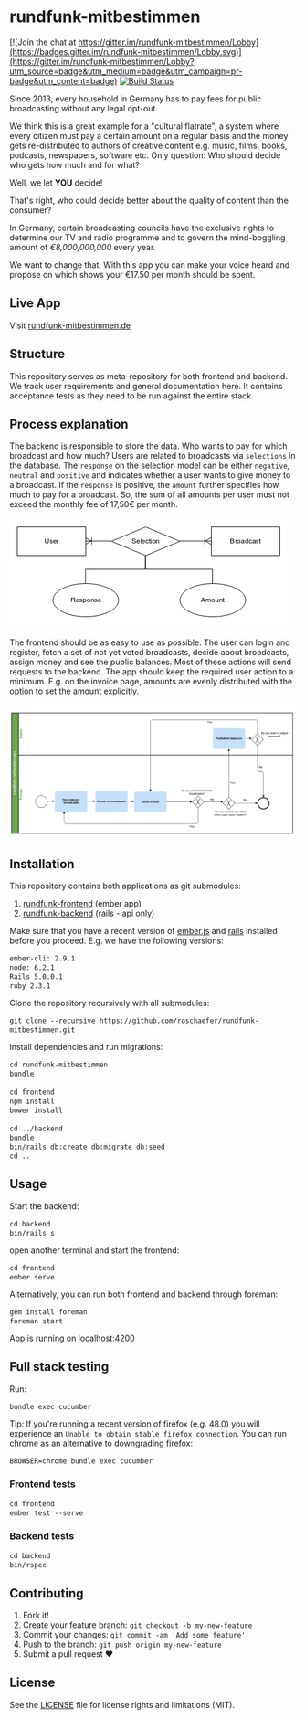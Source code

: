 # rundfunk-mitbestimmen

[![Join the chat at https://gitter.im/rundfunk-mitbestimmen/Lobby](https://badges.gitter.im/rundfunk-mitbestimmen/Lobby.svg)](https://gitter.im/rundfunk-mitbestimmen/Lobby?utm_source=badge&utm_medium=badge&utm_campaign=pr-badge&utm_content=badge)
[![Build
Status](https://travis-ci.org/roschaefer/rundfunk-mitbestimmen.svg?branch=master)](https://travis-ci.org/roschaefer/rundfunk-mitbestimmen)

Since 2013, every household in Germany has to pay fees for public
broadcasting without any legal opt-out.

We think this is a great example for a "cultural flatrate", a system where
every citizen must pay a certain amount on a regular basis and the money gets
re-distributed to authors of creative content e.g. music, films, books,
podcasts, newspapers, software etc. Only question: Who should decide who
gets how much and for what?

Well, we let **YOU** decide!

That's right, who could decide better about the quality of content than
the consumer?

In Germany, certain broadcasting councils have the exclusive rights to
determine our TV and radio programme and to govern the mind-boggling amount of
*€8,000,000,000* every year.

We want to change that: With this app you can make your voice heard and propose
on which shows your €17.50 per month should be spent.


## Live App

Visit [rundfunk-mitbestimmen.de](http://rundfunk-mitbestimmen.de/)

## Structure

This repository serves as meta-repository for both frontend and backend. We
track user requirements and general documentation here. It contains acceptance
tests as they need to be run against the entire stack.

## Process explanation

The backend is responsible to store the data. Who wants to pay for which
broadcast and how much? Users are related to broadcasts via `selections` in the
database. The `response` on the selection model can be either `negative`,
`neutral` and `positive` and indicates whether a user wants to give money to a
broadcast. If the `response` is positive, the `amount` further specifies how
much to pay for a broadcast. So, the sum of all amounts per user must not exceed
the monthly fee of 17,50€ per month.

![ER diagram](/documentation/images/er.png)

The frontend should be as easy to use as possible. The user can
login and register, fetch a set of not yet voted broadcasts, decide about
broadcasts, assign money and see the public balances. Most of these
actions will send requests to the backend. The app should keep the required user
action to a minimum. E.g. on the invoice page, amounts are evenly distributed
with the option to set the amount explicitly.

![Process diagram](/documentation/images/process.png)

## Installation

This repository contains both applications as git submodules:

1. [rundfunk-frontend](https://github.com/roschaefer/rundfunk-frontend) (ember app)
2. [rundfunk-backend](https://github.com/roschaefer/rundfunk-backend) (rails - api only)

Make sure that you have a recent version of [ember.js](http://emberjs.com/) and
[rails](http://rubyonrails.org/) installed before you proceed. E.g. we have the
following versions:

```
ember-cli: 2.9.1
node: 6.2.1
Rails 5.0.0.1
ruby 2.3.1
```

Clone the repository recursively with all submodules:
```
git clone --recursive https://github.com/roschaefer/rundfunk-mitbestimmen.git
```

Install dependencies and run migrations:
```
cd rundfunk-mitbestimmen
bundle

cd frontend
npm install
bower install

cd ../backend
bundle
bin/rails db:create db:migrate db:seed
cd ..
```


## Usage

Start the backend:
```
cd backend
bin/rails s
```

open another terminal and start the frontend:
```
cd frontend
ember serve
```


Alternatively, you can run both frontend and backend through foreman:

```
gem install foreman
foreman start
```

App is running on [localhost:4200](http://localhost:4200/)

## Full stack testing

Run:
```
bundle exec cucumber
```

Tip: If you're running a recent version of firefox (e.g. 48.0) you will
experience an `Unable to obtain stable firefox connection`. You can run
chrome as an alternative to downgrading firefox:
```
BROWSER=chrome bundle exec cucumber
```

### Frontend tests

```
cd frontend
ember test --serve
```

### Backend tests

```
cd backend
bin/rspec
```

## Contributing

1. Fork it!
2. Create your feature branch: `git checkout -b my-new-feature`
3. Commit your changes: `git commit -am 'Add some feature'`
4. Push to the branch: `git push origin my-new-feature`
5. Submit a pull request :heart:


## License

See the [LICENSE](LICENSE.md) file for license rights and limitations
(MIT).
